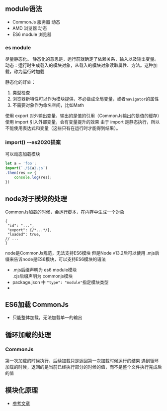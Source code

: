 ## module语法
+ CommonJs 服务器 动态
+ AMD 浏览器   动态
+ ES6 module 浏览器 

### es module
尽量静态化。
静态化的意思是，运行前就确定了依赖关系，输入以及输出变量。
动态：运行时生成载入的模块对象，从载入的模块对象读取属性、方法。这种加载，称为运行时加载

静态化的好处：
1. 类型检查
2. 浏览器新特性可以作为模块提供，不必做成全局变量，或者`navigator`的属性
3. 不需要对象作为命名空间，比如Math

使用 export 对外输出变量，输出的是值的引用（CommonJs输出的是值的缓存）
使用 import 引入外部变量，会有变量提升的效果
由于 import 是静态执行，所以不能使用表达式和变量（这些只有在运行时才能得到结果）。

### import() --es2020提案
可以动态加载模块
```js
let a = 'foo';
import(`./${a}.js`)
.then(res => {
    console.log(res);
})
```

## node对于模块的处理
CommonJs加载的时候，会运行脚本，在内存中生成一个对象
```json5
{
 "id": "...",
 "export": {/*...*/},
 "loaded": true,
// ...
}
```
node是CommonJs规范，无法支持ES6模块
但是Node v13.2后可以使用 .mjs后缀来告诉node是ES6模块，可以支持ES6模块的语法

+ .mjs后缀声明为 es6 module模块  
  .cjs后缀声明为 commonjs模块
+ package.json 中 `"type": "module"`指定模块类型
+ 

## ES6加载 CommonJs
+ 只能整体加载，无法加载单一的输出


## 循环加载的处理
### CommonJs
第一次加载的时候执行，后续加载只是返回第一次加载时候运行的结果
遇到循环加载的时候，返回的是当前已经执行部分的时候的值，而不是整个文件执行完成后的值


## 模块化原理

- [参考文章](https://segmentfault.com/a/1190000020388889)

